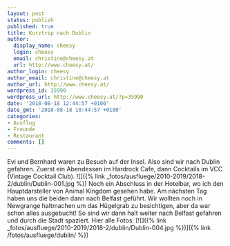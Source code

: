 ```yaml
---
layout: post
status: publish
published: true
title: Kurztrip nach Dublin
author:
  display_name: cheesy
  login: cheesy
  email: christine@cheesy.at
  url: http://www.cheesy.at/
author_login: cheesy
author_email: christine@cheesy.at
author_url: http://www.cheesy.at/
wordpress_id: 35990
wordpress_url: http://www.cheesy.at/?p=35990
date: '2018-08-18 12:44:57 +0100'
date_gmt: '2018-08-18 10:44:57 +0100'
categories:
- Ausflug
- Freunde
- Restaurant
comments: []
---
```

Evi und Bernhard waren zu Besuch auf der Insel. Also sind wir nach Dublin gefahren. Zuerst ein Abendessen im Hardrock Cafe, dann Cocktails im VCC (Vintage Cocktail Club).
![]({% link _fotos/ausfluege/2010-2019/2018-2/dublin/Dublin-001.jpg %})
Noch ein Abschluss in der Hotelbar, wo ich den Hauptdarsteller von Animal Kingdom gesehen habe.
Am nächsten Tag haben uns die beiden dann nach Belfast geführt. Wir wollten noch in Newgrange haltmachen um das Hügelgrab zu besichtigen, aber da war schon alles ausgebucht! So sind wir dann halt weiter nach Belfast gefahren und durch die Stadt spaziert.
Hier alle Fotos:
[![]({% link _fotos/ausfluege/2010-2019/2018-2/dublin/Dublin-004.jpg %})]({% link /fotos/ausfluege/dublin/ %})

